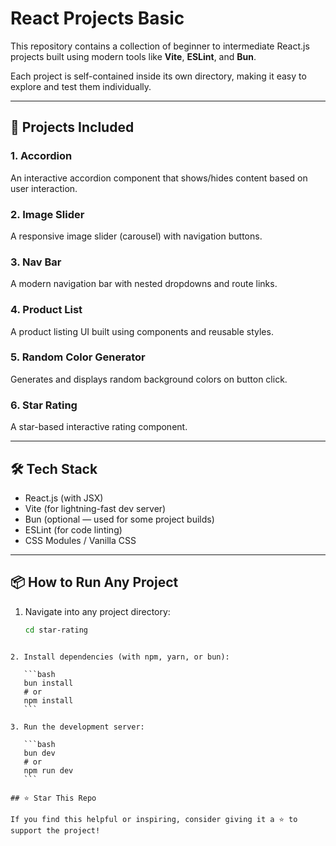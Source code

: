 
# React Projects Basic

This repository contains a collection of beginner to intermediate React.js projects built using modern tools like **Vite**, **ESLint**, and **Bun**.

Each project is self-contained inside its own directory, making it easy to explore and test them individually.

---

## 🚀 Projects Included

### 1. **Accordion**
An interactive accordion component that shows/hides content based on user interaction.

### 2. **Image Slider**
A responsive image slider (carousel) with navigation buttons.

### 3. **Nav Bar**
A modern navigation bar with nested dropdowns and route links.

### 4. **Product List**
A product listing UI built using components and reusable styles.

### 5. **Random Color Generator**
Generates and displays random background colors on button click.

### 6. **Star Rating**
A star-based interactive rating component.

---

## 🛠️ Tech Stack

- React.js (with JSX)
- Vite (for lightning-fast dev server)
- Bun (optional — used for some project builds)
- ESLint (for code linting)
- CSS Modules / Vanilla CSS

---

## 📦 How to Run Any Project

1. Navigate into any project directory:
   ```bash
   cd star-rating
````

2. Install dependencies (with npm, yarn, or bun):

   ```bash
   bun install
   # or
   npm install
   ```

3. Run the development server:

   ```bash
   bun dev
   # or
   npm run dev
   ```

## ⭐️ Star This Repo

If you find this helpful or inspiring, consider giving it a ⭐️ to support the project!
